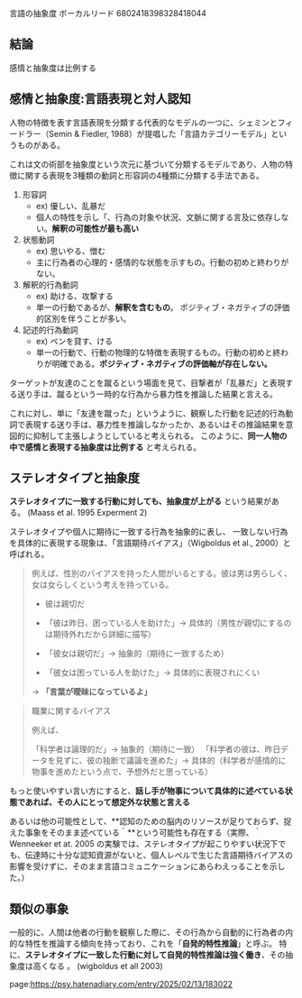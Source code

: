 言語の抽象度
ボーカルリード
6802418398328418044



## 結論

感情と抽象度は比例する

## 感情と抽象度:言語表現と対人認知

人物の特徴を表す言語表現を分類する代表的なモデルの一つに、シェミンとフィードラー（Semin & Fiedler, 1988）が提唱した「言語カテゴリーモデル」というものがある。

これは文の術部を抽象度という次元に基づいて分類するモデルであり、人物の特徴に関する表現を3種類の動詞と形容詞の4種類に分類する手法である。

1. 形容詞
    - ex) 優しい、乱暴だ
    - 個人の特性を示し「、行為の対象や状況、文脈に関する言及に依存しない。**解釈の可能性が最も高い**
2. 状態動詞
    - ex) 思いやる、憎む
    - 主に行為者の心理的・感情的な状態を示すもの。行動の初めと終わりがない。
3. 解釈的行為動詞
    - ex) 助ける、攻撃する
    - 単一の行動であるが、**解釈を含むもの**。 ポジティブ・ネガティブの評価的区別を伴うことが多い。
4. 記述的行為動詞
    - ex) ペンを貸す、ける
    - 単一の行動で、行動の物理的な特徴を表現するもの。行動の初めと終わりが明確である。**ポジティブ・ネガティブの評価軸が存在しない。**


ターゲットが友達のことを蹴るという場面を見て、目撃者が「乱暴だ」と表現する送り手は、蹴るという一時的な行為から暴力性を推論した結果と言える。

これに対し、単に「友達を蹴った」というように、観察した行動を記述的行為動詞で表現する送り手は、暴力性を推論しなかったか、あるいはその推論結果を意図的に抑制して主張しようとしていると考えられる。
このように、**同一人物の中で感情と表現する抽象度は比例する** と考えられる。



## ステレオタイプと抽象度

**ステレオタイプに一致する行動に対しても、抽象度が上がる** という結果がある。
(Maass et al. 1995 Experment 2)

ステレオタイプや個人に期待に一致する行為を抽象的に表し、
一致しない行為を具体的に表現する現象は、「言語期待バイアス」（Wigboldus et al., 2000）と呼ばれる。

> 例えば、性別のバイアスを持った人間がいるとする。彼は男は男らしく、女は女らしくという考えを持っている。
> 
> - 彼は親切だ
> - 「彼は昨日、困っている人を助けた」→ 具体的（男性が親切にするのは期待外れだから詳細に描写）
> 
> - 「彼女は親切だ」→ 抽象的（期待に一致するため）
> - 「彼女は困っている人を助けた」→ 具体的に表現されにくい
> 
> -> **「言葉が曖昧になっているよ」**

>  職業に関するバイアス
> 
> 例えば、
> 
> 「科学者は論理的だ」→ 抽象的（期待に一致）
> 「科学者の彼は、昨日データを見ずに、彼の独断で議論を進めた」→ 具体的（科学者が感情的に物事を進めたという点で、予想外だと思っている）

もっと使いやすい言い方にすると、**話し手が物事について具体的に述べている状態であれば、その人にとって想定外な状態と言える**

あるいは他の可能性として、**認知のための脳内のリソースが足りておらず、捉えた事象をそのまま述べている｀**という可能性も存在する（実際、｀Wenneeker et at. 2005 の実験では、ステレオタイプが起こりやすい状況下でも、伝達時に十分な認知資源がないと、個人レベルで生じた言語期待バイアスの影響を受けずに、そのまま言語コミュニケーションにあらわえっることを示した。）


## 類似の事象

一般的に、人間は他者の行動を観察した際に、その行為から自動的に行為者の内的な特性を推論する傾向を持っており、これを「**自発的特性推論**」と呼ぶ。
特に、**ステレオタイプに一致した行動に対して自発的特性推論は強く働き**、その抽象度は高くなる 。
(wigboldus et all 2003)



page:https://psy.hatenadiary.com/entry/2025/02/13/183022
